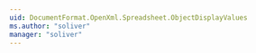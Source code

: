 ```yaml
---
uid: DocumentFormat.OpenXml.Spreadsheet.ObjectDisplayValues
ms.author: "soliver"
manager: "soliver"
---
```

